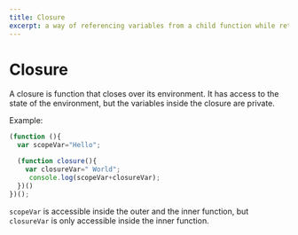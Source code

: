 ```yaml
---
title: Closure
excerpt: a way of referencing variables from a child function while retaining their value even if it changes in the parent function
---
```


# Closure

A closure is function that closes over its environment. It has access to the state of the environment, but the variables inside the closure are private.

Example:

```js
(function (){
  var scopeVar="Hello";

  (function closure(){
    var closureVar=" World";
     console.log(scopeVar+closureVar);    
  })()
})();
```

`scopeVar` is accessible inside the outer and the inner function, but `closureVar` is only accessible inside the inner function.
